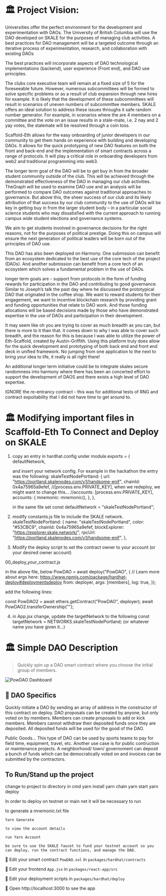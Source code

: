 
# 🏛️ Project Vision:

Universities offer the perfect environment for the development and experimentation with DAOs.  The University of British Columbia will use the DAO developed on SKALE for the purposes of managing club activities.  A best practices for DAO management will be a targeted outcome through an iterative process of experimentation, research, and collaboration with existing DAOs 

The best practices will incorporate aspects of DAO technological implementations (backend), user experience (Front end), and DAO use principles.  

The clubs core executive team will remain at a fixed size of 5 for the foreseeable future.  However, numerous subcommittees will be formed to solve specific problems or as a result of club expansion through new hires for example.  It is likely that the development of these subcommittees will result in scenarios of uneven numbers of subcommittee members.  SKALE offers an ideal solution to address these issues throughs it safe random number generator.  For example, in scenarios where the are 4 members on a committee and the vote on an issue results in a stale-mate, i.e. 2 nay and 2 yay votes, the stalemate will be resolved through a coin toss.

Scaffold-Eth allows for the easy onboarding of junior developers in our community to get them hands on experience with building and developing DAOs.  It allows for the quick prototyping of new DAO features on both the front and back-end and the implementation of smart contracts across a range of protocols.  It will play a critical role in onboarding developers from web2 and traditional programming into web3.

The longer term goal of the DAO will be to get buy in from the broader student community outside of the club.  This will be achieved through the demonstrated effectiveness of the DAO in managing our club activities.  TheGraph will be used to examine DAO use and an analysis will be performed to compare DAO outcomes against traditional approaches to governance.  But above this, the sheer success of our club and its likely attribution of that success by our club community to the use of DAOs will be key in getting buy in from the larger student body – in a particular social science students who may dissatisfied with the current approach to running campus wide student elections and governance systems. 

We aim to get students involved in governance decisions for the right reasons, not for the purposes of political prestige. Doing this on campus will ensure the next generation of political leaders will be born  out of the principles of DAO use.

This DAO has also been deployed on Harmony.  One submission can benefit from an ecosystem dedicated to the best use of the core tech of the project (DAOs).  And another submission can benefit from a core tech of an ecosystem which solves a fundamental problem in the use of DAOs.

longer term goals are -  support from protocols in the form of funding rewards for participation in the DAO and contributing to good governance.  Similar to Joseph’s talk the past day where he discussed the prototypical DAO that originated in the coffee shop.  We want to reward students for their engagement, we want to incentive blockchain research by providing grant and funding opportunities that relate to DAO work.  And those funding allocations will be based decisions made by those who have demonstrated expertise in the use of DAOs and participation in their development.  

It may seem like oh you are trying to cover as much breadth as you can, but there is more to it than that.  it comes down to why I was able to cover such breadth, and the reason for this is because I was able to utilize the power of Eth-Scaffold, created by Austin-Griffith.  Using this platform truly does allow for the quick development and prototyping of both back end and front end deck in unified framework.  No jumping from one application to the next to bring your idea to life, it really is all right there!

An additional longer term initiative could be to integrate skales secure randomness into harmony where there has been an concerted effort to support the development of DAOS and there exists a high level of DAO expertise. 

IGNORE the re-entrancy contract - this was for additional tests of RNG and contract expoitability that I did not have time to get around to.

# 🏛 Modifying important files in Scaffold-Eth To Connect and Deploy on SKALE

1. copy an entry in hardhat.config under module.exports = {
    defaultNetwork,
    
    and insert your network config.  For example in the hackathon the entry was the following:
    skaleTestNodePortland: {
      url: "https://portland.skalenodes.com/v1/handsome-enif",
      chainId: 0x4a75965a9efef,
      //[process.env.PRIVATE_KEY],  when we redeploy, we might want to change this...
      //accounts: [process.env.PRIVATE_KEY],
      accounts: {
        mnemonic: mnemonic(),
      },
    },
    
    in the same file set const defaultNetwork = "skaleTestNodePortland";
    

2. modify constants.js file to include the SKALE network.
  skaleTestNodePortland: {
    name: "skaleTestNodePortland",
    color: "#53CBC9",
    chainId: 0x4a75965a9efef,
    blockExplorer: "https://explorer.skale.network/",
    rpcUrl: "https://portland.skalenodes.com/v1/handsome-enif",
  },


3. Modify the deploy script to set the contract owner to your account (or your desired owner account)

  00_deploy_your_contract.js
  
  in the above file, below 
    PowDAO = await deploy("PowDAO", {
    // Learn more about args here: https://www.npmjs.com/package/hardhat-deploy#deploymentsdeploy
    from: deployer,
    args: [members],
    log: true,
  });
  
  add the following lines:
  
  const PowDAO2 = await ethers.getContract("PowDAO", deployer);
  await PowDAO2.transferOwnership("<YOURDESIRED DEPLOYER ACCOUNT ADDRESS>");

4. in App.jsx change, update the targetNetwork to the following
  const targetNetwork = NETWORKS.skaleTestNodePortland;  (or whatever name you have given it...)

# 🏛️ Simple DAO Description

> Quickly spin up a DAO smart contract where you choose the initial group of members.

![PowDAO Dashboard](https://scaffold-eth-readme-images.s3.amazonaws.com/Screenshot+2022-02-10+174055.png)

## 📘 DAO Specifics

Quickly initiate a DAO by sending an array of address in the constructor of this contract on deploy. DAO proposals can be created by anyone, but only voted on by members. Members can create proposals to add or kick members. Members cannot withdraw their deposited funds once they are deposited. All deposited funds will be used for the good of the DAO.

Public Goods...
This type of DAO can be used by sports teams to pay for field time, equipment, travel, etc. Another use case is for public contruction or maintenance projects. 
A neighborhood/ town/ governoment can deposit a bunch of funds which can be democratically voted on and invoices can be submitted by the contractors.  

## To Run/Stand up the project
change to project to directory in cmd
yarn install
yarn chain
yarn start
yarn deploy
  
In order to deploy on testnet or main net it will be necessary to run 
    
to generate a mnemonic.txt file
    
    Yarn Generate 

    to view the account details   
   
    run Yarn Account 
 
    be sure to use the SKALE faucet to fund your testnet account so you can deploy, run the contract functions, and manage the DAO.
  

🔏 Edit your smart contract `PowDAO.sol` in `packages/hardhat/contracts`

📝 Edit your frontend `App.jsx` in `packages/react-app/src`

💼 Edit your deployment scripts in `packages/hardhat/deploy`

📱 Open http://localhost:3000 to see the app
